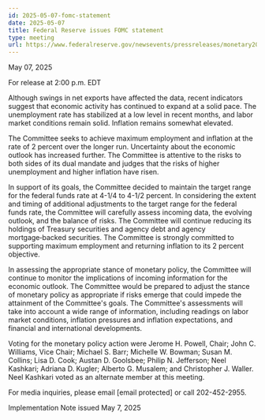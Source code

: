 ```yaml
---
id: 2025-05-07-fomc-statement
date: 2025-05-07
title: Federal Reserve issues FOMC statement
type: meeting
url: https://www.federalreserve.gov/newsevents/pressreleases/monetary20250507a.htm
---
```


May 07, 2025

For release at 2:00 p.m. EDT

Although swings in net exports have affected the data, recent indicators suggest that economic activity has continued to expand at a solid pace. The unemployment rate has stabilized at a low level in recent months, and labor market conditions remain solid. Inflation remains somewhat elevated.

The Committee seeks to achieve maximum employment and inflation at the rate of 2 percent over the longer run. Uncertainty about the economic outlook has increased further. The Committee is attentive to the risks to both sides of its dual mandate and judges that the risks of higher unemployment and higher inflation have risen.

In support of its goals, the Committee decided to maintain the target range for the federal funds rate at 4-1/4 to 4-1/2 percent. In considering the extent and timing of additional adjustments to the target range for the federal funds rate, the Committee will carefully assess incoming data, the evolving outlook, and the balance of risks. The Committee will continue reducing its holdings of Treasury securities and agency debt and agency mortgage‑backed securities. The Committee is strongly committed to supporting maximum employment and returning inflation to its 2 percent objective.

In assessing the appropriate stance of monetary policy, the Committee will continue to monitor the implications of incoming information for the economic outlook. The Committee would be prepared to adjust the stance of monetary policy as appropriate if risks emerge that could impede the attainment of the Committee's goals. The Committee's assessments will take into account a wide range of information, including readings on labor market conditions, inflation pressures and inflation expectations, and financial and international developments.

Voting for the monetary policy action were Jerome H. Powell, Chair; John C. Williams, Vice Chair; Michael S. Barr; Michelle W. Bowman; Susan M. Collins; Lisa D. Cook; Austan D. Goolsbee; Philip N. Jefferson; Neel Kashkari; Adriana D. Kugler; Alberto G. Musalem; and Christopher J. Waller. Neel Kashkari voted as an alternate member at this meeting.

For media inquiries, please email [email protected] or call 202-452-2955.

Implementation Note issued May 7, 2025